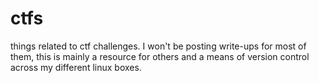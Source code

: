 # ctfs
things related to ctf challenges.
I won't be posting write-ups for most of them, this is mainly a resource for others and a means of version control across my different linux boxes.
